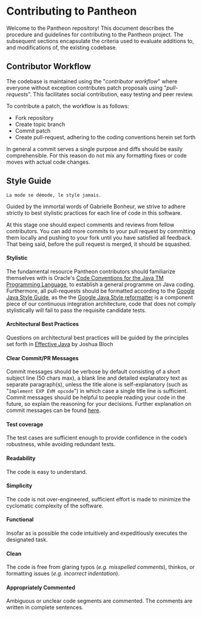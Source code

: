 # Contributing to Pantheon

Welcome to the Pantheon repository! This document describes the procedure and guidelines for contributing to the Pantheon project. The subsequent sections encapsulate the criteria used to evaluate additions to, and modifications of, the existing codebase.

## Contributor Workflow

The codebase is maintained using the "*contributor workflow*" where everyone without exception contributes patch proposals using "*pull-requests*". This facilitates social contribution, easy testing and peer review.

To contribute a patch, the workflow is as follows:

* Fork repository
* Create topic branch
* Commit patch
* Create pull-request, adhering to the coding conventions herein set forth

In general a commit serves a single purpose and diffs should be easily comprehensible. For this reason do not mix any formatting fixes or code moves with actual code changes.

## Style Guide

`La mode se démode, le style jamais.`

Guided by the immortal words of Gabrielle Bonheur, we strive to adhere strictly to best stylistic practices for each line of code in this software.

At this stage one should expect comments and reviews from fellow contributors. You can add more commits to your pull request by committing them locally and pushing to your fork until you have satisfied all feedback. That being said, before the pull request is merged, it should be squashed.

#### Stylistic

The fundamental resource Pantheon contributors should familiarize themselves with is Oracle's [Code Conventions for the Java TM Programming Language](http://www.oracle.com/technetwork/java/codeconvtoc-136057.html), to establish a general programme on Java coding. Furthermore, all pull-requests should be formatted according to the [Google Java Style Guide](https://google.github.io/styleguide/javaguide.html), as the the [Google Java Style reformatter](https://github.com/google/google-java-format) is a component piece of our continuous integration architecture, code that does not comply stylistically will fail to pass the requisite candidate tests.

#### Architectural Best Practices

Questions on architectural best practices will be guided by the principles set forth in [Effective Java](http://index-of.es/Java/Effective%20Java.pdf) by Joshua Bloch

#### Clear Commit/PR Messages

Commit messages should be verbose by default consisting of a short subject line (50 chars max), a blank line and detailed explanatory text as separate paragraph(s), unless the title alone is self-explanatory (such as "`Implement EXP EVM opcode`") in which case a single title line is sufficient. Commit messages should be helpful to people reading your code in the future, so explain the reasoning for your decisions. Further explanation on commit messages can be found [here](https://chris.beams.io/posts/git-commit/).

#### Test coverage

The test cases are sufficient enough to provide confidence in the code’s robustness, while avoiding redundant tests.

#### Readability

The code is easy to understand.

#### Simplicity

The code is not over-engineered, sufficient effort is made to minimize the cyclomatic complexity of the software.  

#### Functional

Insofar as is possible the code intuitively and expeditiously executes the designated task.

#### Clean

The code is free from glaring typos (*e.g. misspelled comments*), thinkos, or formatting issues (*e.g. incorrect indentation*).

#### Appropriately Commented

Ambiguous or unclear code segments are commented. The comments are written in complete sentences.
